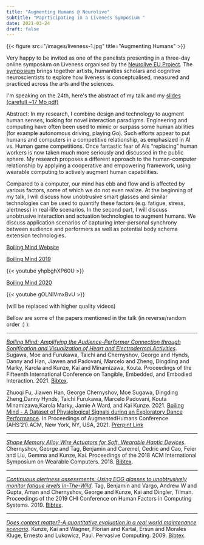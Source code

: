 ```yaml
---
title: "Augmenting Humans @ Neurolive"
subtitle: "Paprticipating in a Liveness Symposium "
date: 2021-03-24
draft: false
---
```


{{< figure src="/images/liveness-1.jpg" title="Augmenting Humans" >}}



Very happy to be invited as one of the panelists presenting in a three-day online symposium on Liveness organised by the [Neurolive EU Project](https://neurolive.info/About). The [symposium](https://www.eventbrite.com/e/liveness-symposium-tickets-141701857069) brings together artists, humanities scholars and cognitive neuroscientists to explore how liveness is conceptualised, measured and practiced across the arts and the sciences.

I'm speaking on the 24th, here's the abstract of my talk and my [slides (carefull ~17 Mb pdf)](http://kaikunze.de/files/liveness2021-kai.pdf)

Abstract:
In my research, I combine design and technology to augment human senses, looking for novel interaction paradigms.
Engineering and computing have often been used to mimic or surpass some human abilities (for example autonomous driving, playing Go). Such efforts appear to put humans and computers in a competitive relationship, as emphasized in AI vs. Human game competitions. Once fantastic fear of AIs “replacing” human workers is now taken much more seriously and discussed in the public sphere. My research proposes a different approach to the human-computer relationship by applying a cooperative and empowering framework, using wearable computing to actively augment human capabilities.

Compared to a computer, our mind has ebb and flow and is affected by various factors, some of which we do not even realize.
At the beginning of my talk, I will discuss how unobtrusive smart glasses and similar technologies can be used
to quantify these factors (e.g. fatigue, stress, alertness) in real-life scenarios. In the second part, I will discuss unobtrusive interaction and actuation technologies to augment humans. We discuss application scenarios of capturing inter-personal synchrony between audience and performers as well as potential body schema extension technologies.




[Boiling Mind Website](http://boiling-mind.org/)

[Boiling Mind 2019](https://www.youtube.com/watch?v=yhpbghXP60U)

{{< youtube yhpbghXP60U >}}

[Boiling Mind 2020](https://www.youtube.com/watch?v=gOLNIVmxBvU)

{{< youtube gOLNIVmxBvU >}}

(will be replaced with higher quality videos)

Bellow are some of the papers mentioned in the talk (in reverse/random order :) ):

***
[_Boiling Mind: Amplifying the Audience-Performer Connection through Sonification and Visualization of Heart and Electrodermal Activities_](/papers/pdf/sugawa2021boiling.pdf). Sugawa, Moe and Furukawa, Taichi and Chernyshov, George and Hynds, Danny and Han, Jiawen and Padovani, Marcelo and Zheng, Dingding and Marky, Karola and Kunze, Kai and Minamizawa, Kouta. Proceedings of the Fifteenth International Conference on Tangible, Embedded, and Embodied Interaction. 2021. [Bibtex](/papers/bib/sugawa2021boiling.bib).

Zhuoqi Fu, Jiawen Han, George Chernyshov, Moe Sugawa, Dingding Zheng,Danny Hynds, Taichi Furukawa, Marcelo Padovani, Kouta Minamizawa,Karola Marky, Jamie A Ward, and Kai Kunze. 2021. [Boiling Mind - A Dataset of Physiological Signals during an Exploratory Dance Performance](http://boiling-mind.org/papers/ahs2021boiling.pdf). In Proceedings of AugmentedHumans Conference (AHS’21).ACM, New York, NY, USA, 2021.
[Prerpint Link](http://boiling-mind.org/papers/ahs2021boiling.pdf)

***
[_Shape Memory Alloy Wire Actuators for Soft, Wearable Haptic Devices_](/papers/pdf/chernyshov2018shape.pdf). Chernyshov, George and Tag, Benjamin and Caremel, Cedric and Cao, Feier and Liu, Gemma and Kunze, Kai. Proceedings of the 2018 ACM International Symposium on Wearable Computers. 2018. [Bibtex](/papers/bib/chernyshov2018shape.bib).


***
[_Continuous alertness assessments: Using EOG glasses to unobtrusively monitor fatigue levels In-The-Wild_](/papers/pdf/tag2019continuous.pdf). Tag, Benjamin and Vargo, Andrew W and Gupta, Aman and Chernyshov, George and Kunze, Kai and Dingler, Tilman. Proceedings of the 2019 CHI Conference on Human Factors in Computing Systems. 2019. [Bibtex](/papers/bib/tag2019continuous.bib).

***
[_Does context matter?-A quantitative evaluation in a real world maintenance scenario_](/papers/pdf/kunze2009does.pdf). Kunze, Kai and Wagner, Florian and Kartal, Ersun and Morales Kluge, Ernesto and Lukowicz, Paul. Pervasive Computing. 2009. [Bibtex](/papers/bib/kunze2009does.bib).